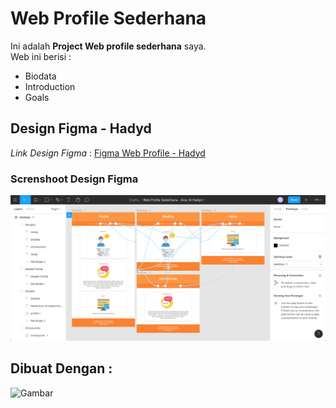 # Web Profile Sederhana

Ini adalah **Project Web profile sederhana** saya.<br>Web ini berisi :

* Biodata
* Introduction
* Goals

## Design Figma - Hadyd

_Link Design Figma_ : [Figma Web Profile - Hadyd](https://www.figma.com/file/GCvNw0k5ezBECGfTrjhevr/Web-Profile-Sederhana-Anur-Al-Hadyd?node-id=0%3A1)

### Screnshoot Design Figma

![Gambar](assets/Image/figma-profile-screnshoot.png)

## Dibuat Dengan :

![Gambar](https://pngimage.net/wp-content/uploads/2018/06/html-css-logo-png.png)

